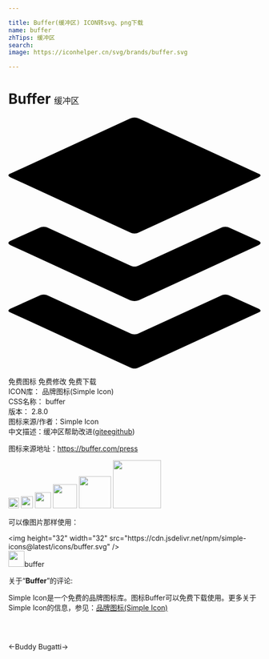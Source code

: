 ```yaml
---

title: Buffer(缓冲区) ICON转svg、png下载
name: buffer
zhTips: 缓冲区
search: 
image: https://iconhelper.cn/svg/brands/buffer.svg

---
```


# Buffer  <small style="font-size: 60%;font-weight: 100">缓冲区</small>

<div id="svg" class="svg-wrap">
<svg role="img" viewBox="0 0 24 24" xmlns="http://www.w3.org/2000/svg"><title>Buffer icon</title><path d="M23.784 18.24c.287.142.287.267 0 .374l-11.357 5.223c-.287.145-.57.145-.854 0L.213 18.614c-.284-.107-.284-.232 0-.375l2.722-1.23c.284-.14.57-.14.852 0l7.787 3.573c.285.14.57.14.854 0l7.787-3.574c.283-.14.568-.14.852 0l2.717 1.23zm0-6.454c.287.143.287.285 0 .426L12.427 17.44c-.287.104-.57.104-.854 0L.213 12.21c-.284-.143-.284-.284 0-.426l2.722-1.227c.284-.144.57-.144.852 0l7.787 3.57c.285.144.57.144.854 0l7.787-3.57c.283-.144.568-.144.852 0l2.717 1.226zM.214 5.76c-.285-.143-.285-.267 0-.375L11.574.16c.283-.14.57-.14.852 0l11.358 5.23c.287.107.287.232 0 .375l-11.357 5.223c-.287.143-.57.143-.854 0L.213 5.76z"/></svg>
</div>
<detail full-name='buffer'></detail>

<div class="detail-page">
<p>
<span><span class="badge-success badge">免费图标</span> <span class="badge-success badge">免费修改</span>  <span class="badge-success badge">免费下载</span> </span>
<br/>
<span>
ICON库：
<span class="badge-secondary badge">品牌图标(Simple Icon)</span> 
</span>
<br/>
<span>
CSS名称：
<span class="badge-secondary badge">buffer</span> 
</span>

<br/>
<span>
版本：
<span class="badge-secondary badge">2.8.0</span> 
</span>
<br/>
<span>图标来源/作者：<span class="badge-light badge">Simple Icon</span></span> 
<br/>
<span class="zh-detail">中文描述：<span class="badge-primary badge">缓冲区</span><span class="help-link"><span>帮助改进</span>(<a href="https://gitee.com/liuwave/icon-helper/edit/master/json/brands/buffer.json" target="_blank" rel="noopener noreferrer">gitee</a><a href="https://github.com/liuwave/icon-helper/edit/master/json/brands/buffer.json" target="_blank" rel="noopener noreferrer">github</a></span>)</span><br/>
</p>
</div><div class="description description alert alert-light"><p>图标来源地址：<a href="https://buffer.com/press" target="_blank" rel="noopener noreferrer">https://buffer.com/press</a></p></div>
<div class="alert alert-dark">
<img height="21" width="21" src="https://cdn.jsdelivr.net/npm/simple-icons@latest/icons/buffer.svg" />
<img height="24" width="24" src="https://cdn.jsdelivr.net/npm/simple-icons@latest/icons/buffer.svg" />
<img height="32" width="32" src="https://cdn.jsdelivr.net/npm/simple-icons@latest/icons/buffer.svg" />
<img height="48" width="48" src="https://cdn.jsdelivr.net/npm/simple-icons@latest/icons/buffer.svg" />
<img height="64" width="64" src="https://cdn.jsdelivr.net/npm/simple-icons@latest/icons/buffer.svg" />
<img height="96" width="96" src="https://cdn.jsdelivr.net/npm/simple-icons@latest/icons/buffer.svg" />

</div>
<div>
  <p>可以像图片那样使用：    
  </p>
  <div class="alert alert-primary" style="font-size: 14px">
    &lt;img height="32" width="32" src="https://cdn.jsdelivr.net/npm/simple-icons@latest/icons/buffer.svg" /&gt;
    <copy-btn content='<img height="32" width="32" src="https://cdn.jsdelivr.net/npm/simple-icons@latest/icons/buffer.svg" />'></copy-btn>
  </div>
  <div class="alert alert-secondary">
    <img height="32" width="32" src="https://cdn.jsdelivr.net/npm/simple-icons@latest/icons/buffer.svg" />buffer
    <copy-btn content="buffer" btn-title="复制图标名称"></copy-btn>
  </div>
</div>
<div class="icon-detail__container">
<p>关于“<b>Buffer</b>”的评论:</p>
</div>
<Vssue title="关于“Buffer”的评论" />
<div><p>Simple Icon是一个免费的品牌图标库。图标Buffer可以免费下载使用。更多关于  Simple Icon的信息，参见：<a target="_blank" href="https://iconhelper.cn/brands.html">品牌图标(Simple Icon)</a>
</p></div>


<div style="padding:2rem 0 " class="page-nav"><p class="inner"><span class="prev">←<router-link to="/icon/buddy.html">Buddy</router-link></span> <span class="next"><router-link to="/icon/bugatti.html">Bugatti</router-link>→</span></p></div>
